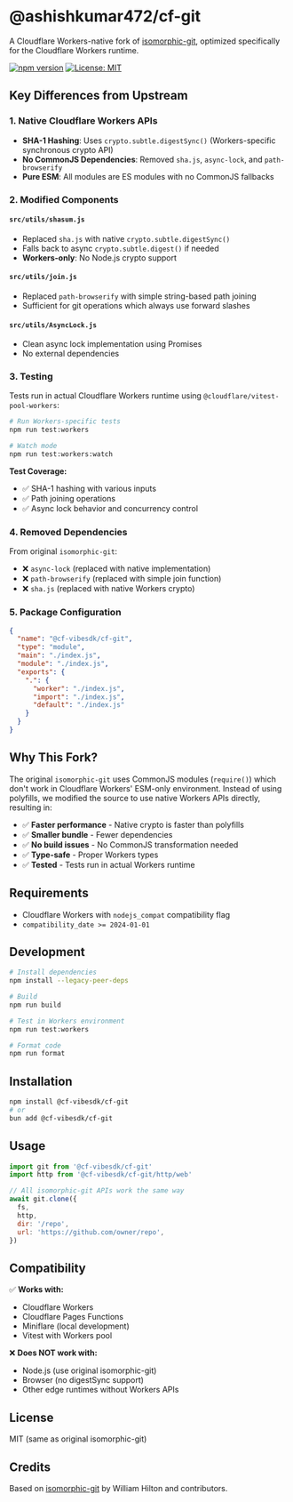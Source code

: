 # @ashishkumar472/cf-git

A Cloudflare Workers-native fork of [isomorphic-git](https://github.com/isomorphic-git/isomorphic-git), optimized specifically for the Cloudflare Workers runtime.

[![npm version](https://badge.fury.io/js/@ashishkumar472%2Fcf-git.svg)](https://www.npmjs.com/package/@ashishkumar472/cf-git)
[![License: MIT](https://img.shields.io/badge/License-MIT-yellow.svg)](https://opensource.org/licenses/MIT)

## Key Differences from Upstream

### 1. Native Cloudflare Workers APIs

- **SHA-1 Hashing**: Uses `crypto.subtle.digestSync()` (Workers-specific synchronous crypto API)
- **No CommonJS Dependencies**: Removed `sha.js`, `async-lock`, and `path-browserify`
- **Pure ESM**: All modules are ES modules with no CommonJS fallbacks

### 2. Modified Components

#### `src/utils/shasum.js`
- Replaced `sha.js` with native `crypto.subtle.digestSync()`
- Falls back to async `crypto.subtle.digest()` if needed
- **Workers-only**: No Node.js crypto support

#### `src/utils/join.js`
- Replaced `path-browserify` with simple string-based path joining
- Sufficient for git operations which always use forward slashes

#### `src/utils/AsyncLock.js`
- Clean async lock implementation using Promises
- No external dependencies

### 3. Testing

Tests run in actual Cloudflare Workers runtime using `@cloudflare/vitest-pool-workers`:

```bash
# Run Workers-specific tests
npm run test:workers

# Watch mode
npm run test:workers:watch
```

**Test Coverage:**
- ✅ SHA-1 hashing with various inputs
- ✅ Path joining operations
- ✅ Async lock behavior and concurrency control

### 4. Removed Dependencies

From original `isomorphic-git`:
- ❌ `async-lock` (replaced with native implementation)
- ❌ `path-browserify` (replaced with simple join function)
- ❌ `sha.js` (replaced with native Workers crypto)

### 5. Package Configuration

```json
{
  "name": "@cf-vibesdk/cf-git",
  "type": "module",
  "main": "./index.js",
  "module": "./index.js",
  "exports": {
    ".": {
      "worker": "./index.js",
      "import": "./index.js",
      "default": "./index.js"
    }
  }
}
```

## Why This Fork?

The original `isomorphic-git` uses CommonJS modules (`require()`) which don't work in Cloudflare Workers' ESM-only environment. Instead of using polyfills, we modified the source to use native Workers APIs directly, resulting in:

- ✅ **Faster performance** - Native crypto is faster than polyfills
- ✅ **Smaller bundle** - Fewer dependencies
- ✅ **No build issues** - No CommonJS transformation needed
- ✅ **Type-safe** - Proper Workers types
- ✅ **Tested** - Tests run in actual Workers runtime

## Requirements

- Cloudflare Workers with `nodejs_compat` compatibility flag
- `compatibility_date >= 2024-01-01`

## Development

```bash
# Install dependencies
npm install --legacy-peer-deps

# Build
npm run build

# Test in Workers environment
npm run test:workers

# Format code
npm run format
```

## Installation

```bash
npm install @cf-vibesdk/cf-git
# or
bun add @cf-vibesdk/cf-git
```

## Usage

```javascript
import git from '@cf-vibesdk/cf-git'
import http from '@cf-vibesdk/cf-git/http/web'

// All isomorphic-git APIs work the same way
await git.clone({
  fs,
  http,
  dir: '/repo',
  url: 'https://github.com/owner/repo',
})
```

## Compatibility

✅ **Works with:**
- Cloudflare Workers
- Cloudflare Pages Functions
- Miniflare (local development)
- Vitest with Workers pool

❌ **Does NOT work with:**
- Node.js (use original isomorphic-git)
- Browser (no digestSync support)
- Other edge runtimes without Workers APIs

## License

MIT (same as original isomorphic-git)

## Credits

Based on [isomorphic-git](https://github.com/isomorphic-git/isomorphic-git) by William Hilton and contributors.
